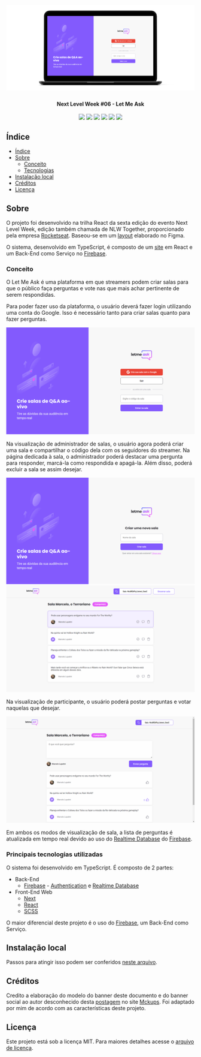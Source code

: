 <h1 align="center">
  <img alt="A imagem contém um notebook com uma tela do site" title="Banner do projeto Let Me Ask" src="./assets/screenshots/banner.png" />
</h1>

<h4 align="center"> 
  Next Level Week #06 - Let Me Ask
</h4>

<div align="center">
  <img src="https://img.shields.io/github/repo-size/marcel099/rs-nlw-06-let-me-ask.svg">
  <img src="https://img.shields.io/github/last-commit/marcel099/rs-nlw-06-let-me-ask.svg">
  <img src="https://img.shields.io/github/issues/marcel099/rs-nlw-06-let-me-ask.svg">
  <img src="https://img.shields.io/github/issues-closed/marcel099/rs-nlw-06-let-me-ask.svg">
  <img src="https://img.shields.io/github/license/marcel099/rs-nlw-06-let-me-ask.svg">
  <img src="https://img.shields.io/github/stars/marcel099/rs-nlw-06-let-me-ask.svg?style=social">
</div>

## Índice

* [Índice](#índice)
* [Sobre](#sobre)
  * [Conceito](#conceito)
  * [Tecnologias](#principais-tecnologias-utilizadas)
* [Instalação local](#instalação-local)
* [Créditos](#créditos)
* [Licença](#licença)

## Sobre

O projeto foi desenvolvido na trilha React da sexta edição do evento Next Level Week, edição também chamada de NLW Together, proporcionado pela empresa [Rocketseat](https://rocketseat.com.br/). Baseou-se em um [layout](https://www.figma.com/community/file/1009824839797878169/Letmeask) elaborado no Figma.

O sistema, desenvolvido em TypeScript, é composto de um [site](https://let-me-ask-marcel099.firebaseapp.com/) em React e um Back-End como Serviço no [Firebase](https://firebase.google.com/).

### Conceito

O Let Me Ask é uma plataforma em que streamers podem criar salas para que o público faça perguntas e vote nas que mais achar pertinente de serem respondidas.

Para poder fazer uso da plataforma, o usuário deverá fazer login utilizando uma conta do Google. Isso é necessário tanto para criar salas quanto para fazer perguntas.

<div align="center">
  <img alt="Página inicial da plataforma Let Me ask" title="Página inicial da plataforma Let Me ask" src="./assets/screenshots/home_screen.png" />
</div>

Na visualização de administrador de salas, o usuário agora poderá criar uma sala e compartilhar o código dela com os seguidores do streamer. Na página dedicada à sala, o administrador poderá destacar uma pergunta para responder, marcá-la como respondida e apagá-la. Além disso, poderá excluir a sala se assim desejar.

<div align="center">
  <img alt="Página de criação de sala" title="Página de criação de sala" src="./assets/screenshots/new_room_screen.png" />
  <img alt="Página de administração de sala" title="Página de administração de sala" src="./assets/screenshots/admin_view_room_screen.png" />
</div>

Na visualização de participante, o usuário poderá postar perguntas e votar naquelas que desejar.

<div align="center">
  <img alt="Página de participação em sala" title="Página de participação em sala" src="./assets/screenshots/follower_view_room_screen.png" />
</div>

Em ambos os modos de visualização de sala, a lista de perguntas é atualizada em tempo real devido ao uso do [Realtime Database](https://firebase.google.com/docs/database) do [Firebase](https://firebase.google.com/).

### Principais tecnologias utilizadas

O sistema foi desenvolvido em TypeScript. É composto de 2 partes:

- Back-End
  - [Firebase](https://firebase.google.com/) - [Authentication](https://firebase.google.com/docs/auth) e [Realtime Database](https://firebase.google.com/docs/database)
- Front-End Web
  - [Next](https://nextjs.org/)
  - [React](https://react.dev/)
  - [SCSS](https://sass-lang.com/)

O maior diferencial deste projeto é o uso do [Firebase](https://firebase.google.com/), um Back-End como Serviço.

## Instalação local

Passos para atingir isso podem ser conferidos <a href="./INSTALLATION.md">neste arquivo</a>.

## Créditos

Credito a elaboração do modelo do banner deste documento e do banner social ao autor desconhecido desta [postagem](https://mckups.com/pixel-4-and-pixelbook-go-mockup/) no site [Mckups](https://mckups.com). Foi adaptado por mim de acordo com as características deste projeto.

## Licença

Este projeto está sob a licença MIT. Para maiores detalhes acesse o <a href="./LICENSE.md">arquivo de licença</a>.
